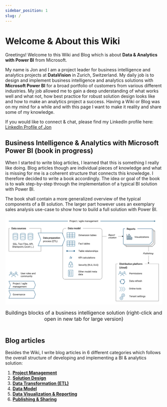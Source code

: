 ```yaml
---
sidebar_position: 1
slug: /
---
```


# Welcome & About this Wiki

Greetings! Welcome to this Wiki and Blog which is about **Data & Analytics with Power BI** from Microsoft.

My name is Jon and I am a project leader for business intelligence and analytics projects at **DataVision** in Zurich, Switzerland. My daily job is to design and implement business intelligence and analytics solutions with **Microsoft Power BI** for a broad portfolio of customers from various different industries. My job allowed me to gain a deep understanding of what works well and what not, how best practice for robust solution design looks like and how to make an analytics project a success. Having a Wiki or Blog was on my mind for a while and with this page I want to make it reality and share some of my knowledge.

If you would like to connect & chat, please find my LinkedIn profile here: [<ins>LinkedIn Profile of Jon</ins>](https://www.linkedin.com/in/jon-cajacob-cfa-frm-4876857b/)

<!--<br/>-->
<!--<div align="center"><img src="./img/img_jon.png" alt="Jon Cajacob" width="425"/></div>-->
<!--<br/>-->

<!--![Agile project management](/img/img_jon.png)-->

## Business Intelligence & Analytics with Microsoft Power BI (book in progress)

When I started to write blog articles, I learned that this is something I really like doing. Blog articles though are individual pieces of knowledge and what is missing for me is a coherent structure that connects this knowledge. I therefore decided to write a book accordingly. The idea or goal of the book is to walk step-by-step through the implementation of a typical BI solution with Power BI. 

The book shall contain a more generalized overview of the typical components of a BI solution. The larger part however uses an exemplary sales analysis use-case to show how to build a full solution with Power BI.

![Buildings blocks of a business intelligence solution](/img/img_book_02-5.png)
<div align="center"><font size= "3">Buildings blocks of a business intelligence solution (right-click and open in new tab for large version)</font></div>
<br/>

## Blog articles

Besides the Wiki, I write blog articles in 6 different categories which follows the overall structure of developing and implementing a BI & analytics solution:

1. [**Project Management**](blog/tags/project-management)
2. [**Solution Design**](blog/tags/solution-design)
3. [**Data Transformation (ETL)**](blog/tags/data-transformation)
4. [**Data Model**](blog/tags/data-model)
5. [**Data Visualization & Reporting**](blog/tags/data-visualization-reporting)
6. [**Publishing & Sharing**](blog/tags/publishing-sharing)


